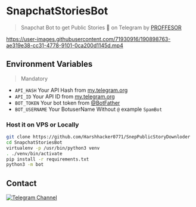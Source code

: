 # SnapchatStoriesBot
> Snapchat Bot to get Public Stories 👻 on Telegram by [PROFFESOR](https://telegram.dog/PROFE07XH)

https://user-images.githubusercontent.com/71930916/190898763-ae319e38-cc31-4778-9101-0ca200d1145d.mp4

## Environment Variables
> Mandatory 
- `API_HASH` Your API Hash from [my.telegram.org](https://my.telegram.org)
- `API_ID` Your API ID from [my.telegram.org](https://my.telegram.org)
- `BOT_TOKEN` Your bot token from [@BotFather](https://telegram.dog/BotFather)
- `BOT_USERNAME` Your BotuserName Without `@` example `SpamBot`

### Host it on VPS or Locally

```sh
git clone https://github.com/Harshhacker0771/SnepPublicStoryDownloder
cd SnapchatStoriesBot
virtualenv -p /usr/bin/python3 venv
. ./venv/bin/activate
pip install -r requirements.txt
python3 -m bot
```
## Contact

[![Telegram Channel](https://img.shields.io/static/v1?label=Join&message=Telegram%20Channel&color=blueviolet&style=for-the-badge&logo=telegram&logoColor=violet)](https://telegram.dog/PROFE07XH)
